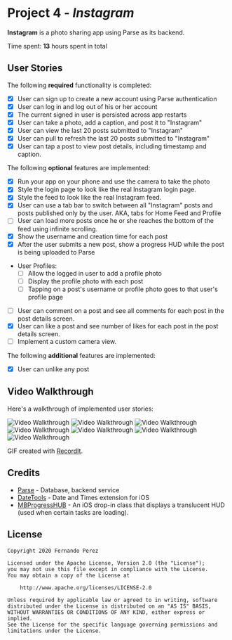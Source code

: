 # Project 4 - *Instagram*

**Instagram** is a photo sharing app using Parse as its backend.

Time spent: **13** hours spent in total

## User Stories

The following **required** functionality is completed:

- [x] User can sign up to create a new account using Parse authentication
- [x] User can log in and log out of his or her account
- [x] The current signed in user is persisted across app restarts
- [x] User can take a photo, add a caption, and post it to "Instagram"
- [x] User can view the last 20 posts submitted to "Instagram"
- [x] User can pull to refresh the last 20 posts submitted to "Instagram"
- [x] User can tap a post to view post details, including timestamp and caption.

The following **optional** features are implemented:

- [x] Run your app on your phone and use the camera to take the photo
- [x] Style the login page to look like the real Instagram login page.
- [x] Style the feed to look like the real Instagram feed.
- [x] User can use a tab bar to switch between all "Instagram" posts and posts published only by the user. AKA, tabs for Home Feed and Profile
- [ ] User can load more posts once he or she reaches the bottom of the feed using infinite scrolling.
- [x] Show the username and creation time for each post
- [x] After the user submits a new post, show a progress HUD while the post is being uploaded to Parse
- User Profiles:
  - [ ] Allow the logged in user to add a profile photo
  - [ ] Display the profile photo with each post
  - [ ] Tapping on a post's username or profile photo goes to that user's profile page
- [ ] User can comment on a post and see all comments for each post in the post details screen.
- [x] User can like a post and see number of likes for each post in the post details screen.
- [ ] Implement a custom camera view.

The following **additional** features are implemented:

- [x] User can unlike any post


## Video Walkthrough

Here's a walkthrough of implemented user stories:

<img src='http://g.recordit.co/uyFd9oPmhA.gif' title='Video Walkthrough' width='' alt='Video Walkthrough' />
<img src='http://g.recordit.co/3NW5f4GyS7.gif' title='Video Walkthrough' width='' alt='Video Walkthrough' />
<img src='http://g.recordit.co/rKSoQLsIaL.gif' title='Video Walkthrough' width='' alt='Video Walkthrough' />
<img src='http://g.recordit.co/UCkXrSNXOg.gif' title='Video Walkthrough' width='' alt='Video Walkthrough' />
<img src='http://g.recordit.co/21evkSwy8P.gif' title='Video Walkthrough' width='' alt='Video Walkthrough' />
<img src='http://g.recordit.co/TlfKYdBQij.gif' title='Video Walkthrough' width='' alt='Video Walkthrough' />
<img src='http://g.recordit.co/xF1PTXFxFW.gif' title='Video Walkthrough' width='' alt='Video Walkthrough' />


GIF created with [RecordIt](http://recordit.co/).

## Credits

- [Parse](https://parseplatform.org/) - Database, backend service
- [DateTools](https://github.com/MatthewYork/DateTools) - Date and Times extension for iOS
- [MBProgressHUB](https://github.com/matej/MBProgressHUD) -  An iOS drop-in class that displays a translucent HUD (used when certain tasks are loading).

## License

    Copyright 2020 Fernando Perez

    Licensed under the Apache License, Version 2.0 (the "License");
    you may not use this file except in compliance with the License.
    You may obtain a copy of the License at

        http://www.apache.org/licenses/LICENSE-2.0

    Unless required by applicable law or agreed to in writing, software
    distributed under the License is distributed on an "AS IS" BASIS,
    WITHOUT WARRANTIES OR CONDITIONS OF ANY KIND, either express or implied.
    See the License for the specific language governing permissions and
    limitations under the License.
